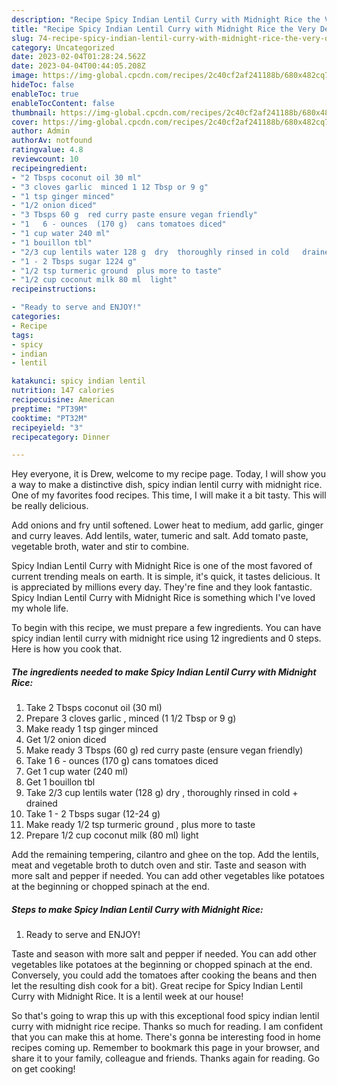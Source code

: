 ```yaml
---
description: "Recipe Spicy Indian Lentil Curry with Midnight Rice the Very Delicious"
title: "Recipe Spicy Indian Lentil Curry with Midnight Rice the Very Delicious"
slug: 74-recipe-spicy-indian-lentil-curry-with-midnight-rice-the-very-delicious
category: Uncategorized
date: 2023-02-04T01:28:24.562Z
date: 2023-04-04T00:44:05.208Z
image: https://img-global.cpcdn.com/recipes/2c40cf2af241188b/680x482cq70/spicy-indian-lentil-curry-with-midnight-rice-recipe-main-photo.jpg
hideToc: false
enableToc: true
enableTocContent: false
thumbnail: https://img-global.cpcdn.com/recipes/2c40cf2af241188b/680x482cq70/spicy-indian-lentil-curry-with-midnight-rice-recipe-main-photo.jpg
cover: https://img-global.cpcdn.com/recipes/2c40cf2af241188b/680x482cq70/spicy-indian-lentil-curry-with-midnight-rice-recipe-main-photo.jpg
author: Admin
authorAv: notfound
ratingvalue: 4.8
reviewcount: 10
recipeingredient:
- "2 Tbsps coconut oil 30 ml"
- "3 cloves garlic  minced 1 12 Tbsp or 9 g"
- "1 tsp ginger minced"
- "1/2 onion diced"
- "3 Tbsps 60 g  red curry paste ensure vegan friendly"
- "1   6 - ounces  (170 g)  cans tomatoes diced"
- "1 cup water 240 ml"
- "1 bouillon tbl"
- "2/3 cup lentils water 128 g  dry  thoroughly rinsed in cold   drained"
- "1 - 2 Tbsps sugar 1224 g"
- "1/2 tsp turmeric ground  plus more to taste"
- "1/2 cup coconut milk 80 ml  light"
recipeinstructions:

- "Ready to serve and ENJOY!"
categories:
- Recipe
tags:
- spicy
- indian
- lentil

katakunci: spicy indian lentil 
nutrition: 147 calories
recipecuisine: American
preptime: "PT39M"
cooktime: "PT32M"
recipeyield: "3"
recipecategory: Dinner

---
```



Hey everyone, it is Drew, welcome to my recipe page. Today, I will show you a way to make a distinctive dish, spicy indian lentil curry with midnight rice. One of my favorites food recipes. This time, I will make it a bit tasty. This will be really delicious.

Add onions and fry until softened. Lower heat to medium, add garlic, ginger and curry leaves. Add lentils, water, tumeric and salt. Add tomato paste, vegetable broth, water and stir to combine.

Spicy Indian Lentil Curry with Midnight Rice is one of the most favored of current trending meals on earth. It is simple, it's quick, it tastes delicious. It is appreciated by millions every day. They're fine and they look fantastic. Spicy Indian Lentil Curry with Midnight Rice is something which I've loved my whole life.


To begin with this recipe, we must prepare a few ingredients. You can have spicy indian lentil curry with midnight rice using 12 ingredients and 0 steps. Here is how you cook that.

<!--inarticleads1-->

##### The ingredients needed to make Spicy Indian Lentil Curry with Midnight Rice:

1. Take 2 Tbsps coconut oil (30 ml)
1. Prepare 3 cloves garlic , minced (1 1/2 Tbsp or 9 g)
1. Make ready 1 tsp ginger minced
1. Get 1/2 onion diced
1. Make ready 3 Tbsps (60 g)  red curry paste (ensure vegan friendly)
1. Take 1   6 - ounces  (170 g)  cans tomatoes diced
1. Get 1 cup water (240 ml)
1. Get 1 bouillon tbl
1. Take 2/3 cup lentils water (128 g)  dry , thoroughly rinsed in cold  + drained
1. Take 1 - 2 Tbsps sugar (12-24 g)
1. Make ready 1/2 tsp turmeric ground , plus more to taste
1. Prepare 1/2 cup coconut milk (80 ml)  light


Add the remaining tempering, cilantro and ghee on the top. Add the lentils, meat and vegetable broth to dutch oven and stir. Taste and season with more salt and pepper if needed. You can add other vegetables like potatoes at the beginning or chopped spinach at the end. 

<!--inarticleads2-->

##### Steps to make Spicy Indian Lentil Curry with Midnight Rice:


1. Ready to serve and ENJOY!

Taste and season with more salt and pepper if needed. You can add other vegetables like potatoes at the beginning or chopped spinach at the end. Conversely, you could add the tomatoes after cooking the beans and then let the resulting dish cook for a bit). Great recipe for Spicy Indian Lentil Curry with Midnight Rice. It is a lentil week at our house! 

So that's going to wrap this up with this exceptional food spicy indian lentil curry with midnight rice recipe. Thanks so much for reading. I am confident that you can make this at home. There's gonna be interesting food in home recipes coming up. Remember to bookmark this page in your browser, and share it to your family, colleague and friends. Thanks again for reading. Go on get cooking!

